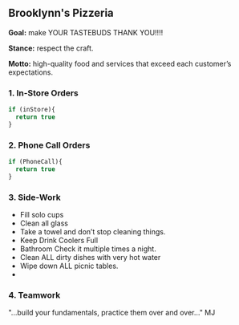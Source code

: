 ## Brooklynn's Pizzeria

**Goal:** make YOUR TASTEBUDS THANK YOU!!!!

**Stance:** respect the craft.

**Motto:** high-quality food and services that exceed each customer’s expectations.

### 1. In-Store Orders


```javascript
if (inStore){
  return true
}
```

### 2. Phone Call Orders

```javascript
if (PhoneCall){
  return true
}
```

### 3. Side-Work

- Fill solo cups 
- Clean all glass
- Take a towel and don’t stop cleaning things.
- Keep Drink Coolers Full
- Bathroom Check it multiple times a night. 
- Clean ALL dirty dishes with very hot water 
- Wipe down ALL picnic tables.
- 
### 4. Teamwork

"...build your fundamentals, practice them over and over..." MJ
